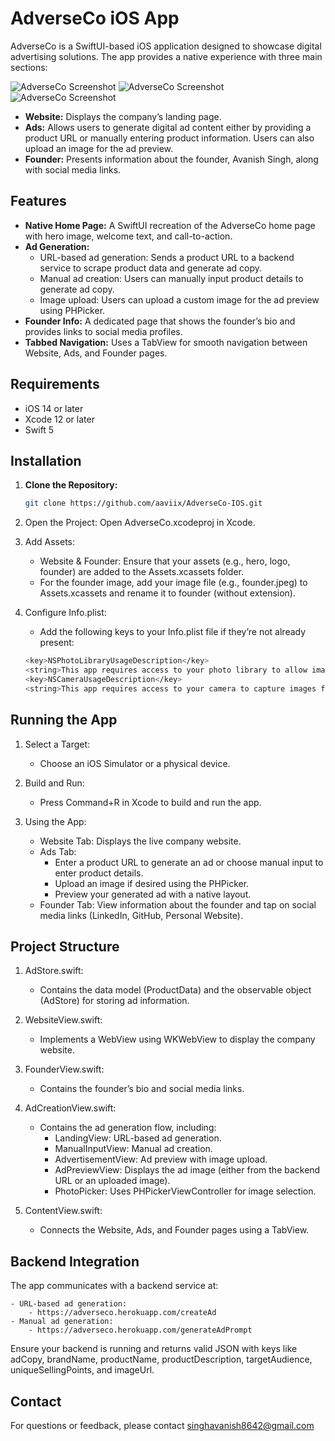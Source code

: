 # AdverseCo iOS App

AdverseCo is a SwiftUI-based iOS application designed to showcase digital advertising solutions. The app provides a native experience with three main sections:

  ![AdverseCo Screenshot](IMG_7710.png)
  ![AdverseCo Screenshot](IMG_7711.png)
  ![AdverseCo Screenshot](IMG_7712.png)


- **Website:** Displays the company’s landing page.
- **Ads:** Allows users to generate digital ad content either by providing a product URL or manually entering product information. Users can also upload an image for the ad preview.
- **Founder:** Presents information about the founder, Avanish Singh, along with social media links.

## Features

- **Native Home Page:** A SwiftUI recreation of the AdverseCo home page with hero image, welcome text, and call-to-action.
- **Ad Generation:** 
  - URL-based ad generation: Sends a product URL to a backend service to scrape product data and generate ad copy.
  - Manual ad creation: Users can manually input product details to generate ad copy.
  - Image upload: Users can upload a custom image for the ad preview using PHPicker.
- **Founder Info:** A dedicated page that shows the founder’s bio and provides links to social media profiles.
- **Tabbed Navigation:** Uses a TabView for smooth navigation between Website, Ads, and Founder pages.

## Requirements

- iOS 14 or later
- Xcode 12 or later
- Swift 5

## Installation

1. **Clone the Repository:**

   ```bash
   git clone https://github.com/aaviix/AdverseCo-IOS.git
   ```

2. Open the Project:
    Open AdverseCo.xcodeproj in Xcode.

3. Add Assets:
    - Website & Founder: Ensure that your assets (e.g., hero, logo, founder) are added to the Assets.xcassets folder.
    - For the founder image, add your image file (e.g., founder.jpeg) to Assets.xcassets and rename it to founder (without extension).

4. Configure Info.plist:
    - Add the following keys to your Info.plist file if they’re not already present:

    ```bash
    <key>NSPhotoLibraryUsageDescription</key>
    <string>This app requires access to your photo library to allow image uploads for ads.</string>
    <key>NSCameraUsageDescription</key>
    <string>This app requires access to your camera to capture images for ads (if needed).</string>
    ```
## Running the App

1. Select a Target:
    - Choose an iOS Simulator or a physical device.

2. Build and Run:
    - Press Command+R in Xcode to build and run the app.

3. Using the App:
    - Website Tab: Displays the live company website.
    - Ads Tab:
        - Enter a product URL to generate an ad or choose manual input to enter product details.
        - Upload an image if desired using the PHPicker.
        - Preview your generated ad with a native layout.
    - Founder Tab: View information about the founder and tap on social media links (LinkedIn, GitHub, Personal Website).

## Project Structure

1. AdStore.swift:
    - Contains the data model (ProductData) and the observable object (AdStore) for storing ad information.

2. WebsiteView.swift:
    - Implements a WebView using WKWebView to display the company website.
    
3. FounderView.swift:
    - Contains the founder’s bio and social media links.

4. AdCreationView.swift:
    - Contains the ad generation flow, including:
        - LandingView: URL-based ad generation.
        - ManualInputView: Manual ad creation.
        - AdvertisementView: Ad preview with image upload.
        - AdPreviewView: Displays the ad image (either from the backend URL or an uploaded image).
        - PhotoPicker: Uses PHPickerViewController for image selection.

5. ContentView.swift:
    - Connects the Website, Ads, and Founder pages using a TabView.

## Backend Integration

The app communicates with a backend service at:

    - URL-based ad generation:
        - https://adverseco.herokuapp.com/createAd
    - Manual ad generation:
        - https://adverseco.herokuapp.com/generateAdPrompt

Ensure your backend is running and returns valid JSON with keys like adCopy, brandName, productName, productDescription, targetAudience, uniqueSellingPoints, and imageUrl.

## Contact

For questions or feedback, please contact singhavanish8642@gmail.com